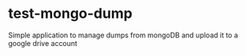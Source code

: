 # test-mongo-dump
Simple application to manage dumps from mongoDB and upload it to a google drive account
